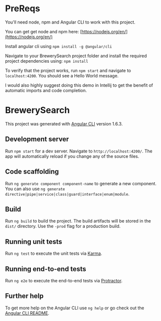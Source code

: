 # PreReqs

You'll need node, npm and Angular CLI to work with this project.  

You can get get node and npm here: [https://nodejs.org/en/](https://nodejs.org/en/)

Install angular cli using `npm install -g @angular/cli`

Navigate to your BrewerySearch project folder and install the required project dependencies using: `npm install`

To verify that the project works, run `npm start` and navigate to `localhost:4200`.  You should see a Hello World message. 

I would also highly suggest doing this demo in Intellij to get the benefit of automatic imports and code completion.

# BrewerySearch

This project was generated with [Angular CLI](https://github.com/angular/angular-cli) version 1.6.3.

## Development server

Run `npm start` for a dev server. Navigate to `http://localhost:4200/`. The app will automatically reload if you change any of the source files.

## Code scaffolding

Run `ng generate component component-name` to generate a new component. You can also use `ng generate directive|pipe|service|class|guard|interface|enum|module`.

## Build

Run `ng build` to build the project. The build artifacts will be stored in the `dist/` directory. Use the `-prod` flag for a production build.

## Running unit tests

Run `ng test` to execute the unit tests via [Karma](https://karma-runner.github.io).

## Running end-to-end tests

Run `ng e2e` to execute the end-to-end tests via [Protractor](http://www.protractortest.org/).

## Further help

To get more help on the Angular CLI use `ng help` or go check out the [Angular CLI README](https://github.com/angular/angular-cli/blob/master/README.md).
